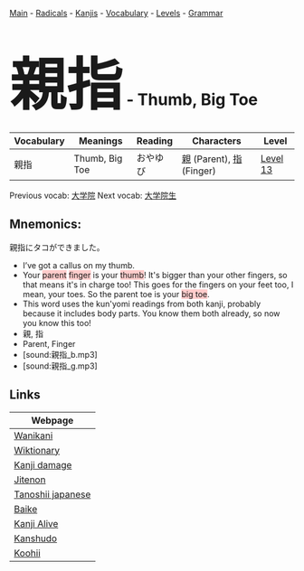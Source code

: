 <style> bigfont {font-size: 100px}</style>
[Main](../README.md) -
[Radicals](../radicals.md) -
[Kanjis](../kanjis.md) -
[Vocabulary](../vocabulary.md) -
[Levels](../levels.md) -
[Grammar](../grammar.md)
# <bigfont> 親指</bigfont> - Thumb, Big Toe 

| Vocabulary | Meanings | Reading | Characters | Level |
| --- | --- | --- | --- | --- |
| 親指 | Thumb, Big Toe | おやゆび |  [親](../kanjis/親.md) (Parent), [指](../kanjis/指.md) (Finger) | [Level 13](../levels/wk_level13.md) |

Previous vocab: [大学院](大学院.md) Next vocab: [大学院生](大学院生.md) 

## Mnemonics:
親指にタコができました。
* I’ve got a callus on my thumb.
* Your <span style="background-color:#ffcccb"> parent</span> <span style="background-color:#ffcccb"> finger</span> is your <span style="background-color:#ffcccb"> thumb</span>! It's bigger than your other fingers, so that means it's in charge too! This goes for the fingers on your feet too, I mean, your toes. So the parent toe is your <span style="background-color:#ffcccb"> big toe</span>.
* This word uses the kun'yomi readings from both kanji, probably because it includes body parts. You know them both already, so now you know this too!
* 親, 指
* Parent, Finger
* [sound:親指_b.mp3]
* [sound:親指_g.mp3]


## Links 

| Webpage |
| --- |
| [Wanikani          ](https://www.wanikani.com/kanji/親指) |
| [Wiktionary        ](https://en.wiktionary.org/wiki/親指) |
| [Kanji damage      ](http://www.kanjidamage.com/kanji/search?utf8=✓&q=親指) |
| [Jitenon           ](https://jitenon.com/kanji/親指) |
| [Tanoshii japanese ](https://www.tanoshiijapanese.com/dictionary/kanji.cfm?k=親指) |
| [Baike             ](https://baike.baidu.com/item/親指) |
| [Kanji Alive       ](https://app.kanjialive.com/親指) |
| [Kanshudo          ](https://www.kanshudo.com/searchmn?q=親指) |
| [Koohii            ](https://kanji.koohii.com/study/kanji/親指) |
